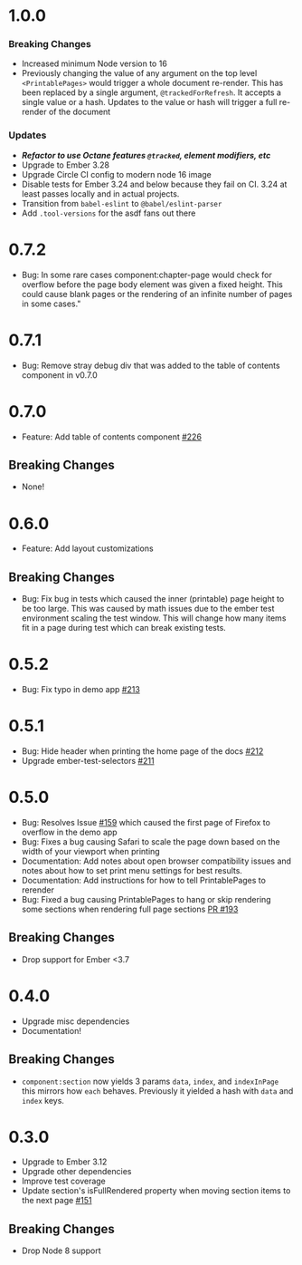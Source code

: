 # 1.0.0

### Breaking Changes
- Increased minimum Node version to 16
- Previously changing the value of any argument on the top level `<PrintablePages>` would trigger a whole document re-render. This has been replaced by a single argument, `@trackedForRefresh`. It accepts a single value or a hash. Updates to the value or hash will trigger a full re-render of the document

### Updates
- ***Refactor to use Octane features `@tracked`, element modifiers, etc***
- Upgrade to Ember 3.28
- Upgrade Circle CI config to modern node 16 image
- Disable tests for Ember 3.24 and below because they fail on CI. 3.24 at least passes locally and in actual projects.
- Transition from `babel-eslint` to `@babel/eslint-parser`
- Add `.tool-versions` for the asdf fans out there


# 0.7.2

- Bug: In some rare cases component:chapter-page would check for overflow before the page body element was given a fixed height. This could cause blank pages or the rendering of an infinite number of pages in some cases."

# 0.7.1

- Bug: Remove stray debug div that was added to the table of contents component in v0.7.0

# 0.7.0

- Feature: Add table of contents component [#226](https://github.com/forge512/ember-printable-pages/pull/226)

## Breaking Changes

- None!

# 0.6.0

- Feature: Add layout customizations

## Breaking Changes

- Bug: Fix bug in tests which caused the inner (printable) page height to be too large. This was caused by math issues due to the ember test environment scaling the test window. This will change how many items fit in a page during test which can break existing tests.


# 0.5.2

- Bug: Fix typo in demo app [#213](https://github.com/forge512/ember-printable-pages/issues/213)

# 0.5.1

- Bug: Hide header when printing the home page of the docs [#212](https://github.com/forge512/ember-printable-pages/pull/212)
- Upgrade ember-test-selectors [#211](https://github.com/forge512/ember-printable-pages/pull/211)


# 0.5.0

- Bug: Resolves Issue [#159](https://github.com/forge512/ember-printable-pages/issues/159) which caused the first page of Firefox to overflow in the demo app
- Bug: Fixes a bug causing Safari to scale the page down based on the width of your viewport when printing
- Documentation: Add notes about open browser compatibility issues and notes about how to set print menu settings for best results.
- Documentation: Add instructions for how to tell PrintablePages to rerender
- Bug: Fixed a bug causing PrintablePages to hang or skip rendering some sections when rendering full page sections [PR #193](https://github.com/forge512/ember-printable-pages/pull/193)

## Breaking Changes

- Drop support for Ember <3.7

# 0.4.0

- Upgrade misc dependencies
- Documentation!

## Breaking Changes

- `component:section` now yields 3 params `data`, `index`, and `indexInPage` this mirrors how `each` behaves. Previously it yielded a hash with `data` and `index` keys.


# 0.3.0

- Upgrade to Ember 3.12
- Upgrade other dependencies
- Improve test coverage
- Update section's isFullRendered property when moving section items to the next page [#151](https://github.com/forge512/ember-printable-pages/pull/151)

## Breaking Changes

- Drop Node 8 support
